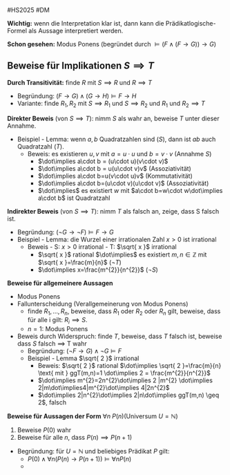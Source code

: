 #HS2025 #DM 

**Wichtig:** wenn die Interpretation klar ist, dann kann die Prädikatlogische-Formel als Aussage interpretiert werden.

**Schon gesehen:** Modus Ponens (begründet durch $\vDash (F\land(F\to G))\to G$)

## Beweise für Implikationen $S\implies T$

**Durch Transitivität:** finde $R$ mit $S\implies R$ und $R\implies T$
- Begründung: $(F\to G)\land (G\to H)\vDash F\to H$
- Variante: finde $R_{1},R_{2}$ mit $S\implies R_{1}$ und $S\implies R_{2}$ und $R_{1} \text{ und } R_{2}\implies T$

**Direkter Beweis** (von $S\implies T$): nimm $S$ als wahr an, beweise $T$ unter dieser Annahme.
- Beispiel - Lemma: wenn $a,b$ Quadratzahlen sind ($S$), dann ist $ab$ auch Quadratzahl ($T$).
	- Beweis: es existieren $u,v$ mit $a=u\cdot u$ und $b=v\cdot v$ (Annahme $S$)
		- $\dot\implies a\cdot b = (u\cdot u)(v\cdot v)$
		- $\dot\implies a\cdot b = u(u\cdot v)v$             (Assoziativität)
		- $\dot\implies a\cdot b=u(v\cdot u)v$             (Kommutativität)
		- $\dot\implies a\cdot b=(u\cdot v)(u\cdot v)$        (Assoziativität)
		- $\dot\implies$ es existiert $w$ mit $a\cdot b=w\cdot w\dot\implies a\cdot b$ ist Quadratzahl

**Indirekter Beweis** (von $S\implies T$): nimm $T$ als falsch an, zeige, dass S falsch ist.
- Begründung: $(\neg G \to \neg F) \vDash F\to G$
- Beispiel - Lemma: die Wurzel einer irrationalen Zahl $x>0$ ist irrational
	- Beweis - S: $x>0$ irrational - T: $\sqrt{ x }$  irrational
		- $\sqrt{ x }$  rational $\dot\implies$ es existiert $m,n\in \mathbb{Z}$ mit $\sqrt{ x }=\frac{m}{n}$        ($\neg T$)
		- $\dot\implies x=\frac{m^{2}}{n^{2}}$                                                                       ($\neg S$)

**Beweise für allgemeinere Aussagen**
- Modus Ponens
- Fallunterscheidung (Verallgemeinerung von Modus Ponens)
	- finde $R_{1},\dots, R_{n}$, beweise, dass $R_{1}$ oder $R_{2}$ oder $R_{n}$ gilt, beweise, dass für alle i gilt: $R_{i}\implies S$.
	- $n=1$: Modus Ponens
- Beweis durch Widerspruch: finde $T$, beweise, dass $T$ falsch ist, beweise dass $S$ falsch $\implies$ T wahr
	- Begründung: $(\neg F \to G)\land \neg G \vDash F$
	- Beispiel - Lemma $\sqrt{ 2 }$ irrational
		- Beweis: $\sqrt{ 2 }$ rational $\dot\implies \sqrt{ 2 }=\frac{m}{n} \text{ mit } ggT(m,n)=1 \dot\implies 2 = \frac{m^{2}}{n^{2}}$
		- $\dot\implies m^{2}=2n^{2}\dot\implies 2 |m^{2} \dot\implies 2|m\dot\implies4|m^{2}\dot\implies 4|2n^{2}$
		- $\dot\implies 2|n^{2}\dot\implies 2|n\dot\implies ggT(m,n) \geq 2$, falsch

**Beweise für Aussagen der Form** $\forall n \; P(n) (\text{Universum } U=\mathbb{N})$
1. Beweise $P(0)$ wahr
2. Beweise für alle $n$, dass $P(n)\implies P(n+1)$ 
- Begründung: für $U=\mathbb{N}$ und beliebiges Prädikat $P$ gilt:
	- $P(0)\land \forall n(P(n)\to P(n+1))\vDash\forall nP(n)$
	- 